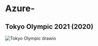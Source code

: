 # Azure-

## Tokyo Olympic 2021 (2020)


![Tokyo Olympic drawio](https://github.com/anezm12/Azure-/assets/101163640/7f16aba1-270b-4dd1-b43c-ecccc2d9e88e)
